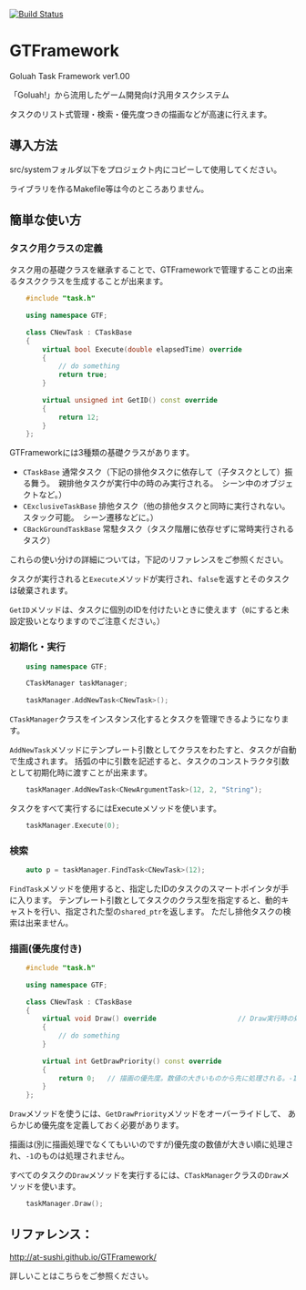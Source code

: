 [![Build Status](https://travis-ci.org/At-sushi/GTFramework.svg?branch=master)](https://travis-ci.org/At-sushi/GTFramework)
# GTFramework
Goluah Task Framework ver1.00

「Goluah!」から流用したゲーム開発向け汎用タスクシステム

タスクのリスト式管理・検索・優先度つきの描画などが高速に行えます。

## 導入方法
src/systemフォルダ以下をプロジェクト内にコピーして使用してください。

ライブラリを作るMakefile等は今のところありません。

## 簡単な使い方
### タスク用クラスの定義
タスク用の基礎クラスを継承することで、GTFrameworkで管理することの出来るタスククラスを生成することが出来ます。

```cpp
    #include "task.h"
    
    using namespace GTF;
    
    class CNewTask : CTaskBase
    {
        virtual bool Execute(double elapsedTime) override					// 実行時の処理
        {
            // do something
            return true;
        }
        
        virtual unsigned int GetID() const override
        {
            return 12;
        }
    };
```

GTFrameworkには3種類の基礎クラスがあります。

* `CTaskBase` 通常タスク（下記の排他タスクに依存して（子タスクとして）振る舞う。　親排他タスクが実行中の時のみ実行される。　シーン中のオブジェクトなど。）
* `CExclusiveTaskBase` 排他タスク（他の排他タスクと同時に実行されない。　スタック可能。　シーン遷移などに。）
* `CBackGroundTaskBase` 常駐タスク（タスク階層に依存せずに常時実行されるタスク）

これらの使い分けの詳細については，下記のリファレンスをご参照ください。

タスクが実行されると`Execute`メソッドが実行され、`false`を返すとそのタスクは破棄されます。

`GetID`メソッドは、タスクに個別のIDを付けたいときに使えます（`0`にすると未設定扱いとなりますのでご注意ください。）

### 初期化・実行

```cpp
    using namespace GTF;
    
    CTaskManager taskManager;
    
    taskManager.AddNewTask<CNewTask>();
```

`CTaskManager`クラスをインスタンス化するとタスクを管理できるようになります。

`AddNewTask`メソッドにテンプレート引数としてクラスをわたすと、タスクが自動で生成されます。
括弧の中に引数を記述すると、タスクのコンストラクタ引数として初期化時に渡すことが出来ます。
    
```cpp
    taskManager.AddNewTask<CNewArgumentTask>(12, 2, "String");
```

タスクをすべて実行するにはExecuteメソッドを使います。

```cpp
    taskManager.Execute(0);
```

### 検索

```cpp
    auto p = taskManager.FindTask<CNewTask>(12);
```

`FindTask`メソッドを使用すると、指定したIDのタスクのスマートポインタが手に入ります。
テンプレート引数としてタスクのクラス型を指定すると、動的キャストを行い、指定された型の`shared_ptr`を返します。
ただし排他タスクの検索は出来ません。

### 描画(優先度付き)

```cpp
    #include "task.h"
    
    using namespace GTF;
    
    class CNewTask : CTaskBase
    {
        virtual void Draw() override					// Draw実行時の処理
        {
            // do something
        }
        
        virtual int GetDrawPriority() const override
        {
            return 0;	// 描画の優先度。数値の大きいものから先に処理される。-1で無効。
        }
    };
```

`Draw`メソッドを使うには、`GetDrawPriority`メソッドをオーバーライドして、
あらかじめ優先度を定義しておく必要があります。

描画は(別に描画処理でなくてもいいのですが)優先度の数値が大きい順に処理され、`-1`のものは処理されません。

すべてのタスクの`Draw`メソッドを実行するには、`CTaskManager`クラスの`Draw`メソッドを使います。

```cpp
    taskManager.Draw();
```

## リファレンス：
http://at-sushi.github.io/GTFramework/

詳しいことはこちらをご参照ください。
